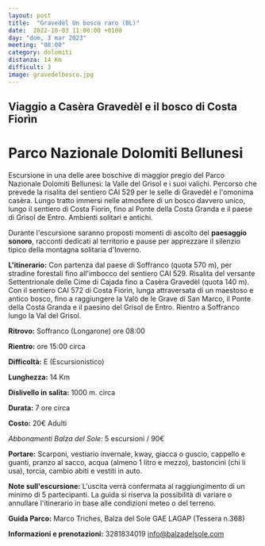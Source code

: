 ```yaml
---
layout: post
title:  "Gravedèl Un bosco raro (BL)"
date:  2022-10-03 11:00:00 +0100
day: "dom, 3 mar 2023"
meeting: "08:00"
category: dolomiti 
distanza: 14 Km
difficult: 3
image: gravedelbosco.jpg
---
```


## Viaggio a Casèra Gravedèl e il bosco di Costa Fiorìn
# Parco Nazionale Dolomiti Bellunesi

Escursione in una delle aree boschive di maggior pregio del Parco Nazionale Dolomiti Bellunesi: la Valle del Grisol e i suoi valichi. Percorso che prevede la risalita del sentiero CAI 529 per le selle di Gravedèl e l'omonima casèra.
Lungo tratto immersi nelle atmosfere di un bosco davvero unico, lungo il sentiero di Costa Fiorìn, fino al Ponte della Costa Granda e il paese di Grìsol de Entro. Ambienti solitari e antichi. 

Durante l'escursione saranno proposti momenti di ascolto del **paesaggio sonoro**, racconti dedicati al territorio e pause per apprezzare il silenzio tipico della montagna solitaria d'Inverno.

**L'itinerario:** Con partenza dal paese di Soffranco (quota 570 m), per stradine forestali fino all'imbocco del sentiero CAI 529. Risalita del versante Settentrionale delle Cime di Cajada fino a Casèra Gravedèl (quota 140 m). Con il sentiero CAI 572 di Costa Fiorìn, lunga attraversata di un maestoso e antico bosco, fino a raggiungere la Valò de le Grave di San Marco, il Ponte della Costa Granda e il paesino del Grisol de Entro.
Rientro a Soffranco lungo la Val del Grisol.

**Ritrovo:** Soffranco (Longarone) ore 08:00

**Rientro:** ore 15:00 circa 

**Difficoltà:** E (Escursionistico)

**Lunghezza:** 14 Km

**Dislivello in salita:**  1000 m. circa

**Durata:** 7 ore circa

**Costo:** 20€ Adulti

*Abbonamenti Balza del Sole:* 5 escursioni / 90€

**Portare:** Scarponi, vestiario invernale, kway, giacca o guscio, cappello e guanti, pranzo al sacco, acqua (almeno 1 litro e mezzo), bastoncini (chi li usa), torcia, cambio abiti e vestiti in auto.

**Note sull'escursione:** L'uscita verrà confermata al raggiungimento di un minimo di 5 partecipanti. La guida si riserva la possibilità di variare o annullare l'itinerario in base alle condizioni meteo o del terreno.

**Guida Parco:** Marco Triches, Balza del Sole GAE LAGAP (Tessera n.368)

**Informazioni e prenotazioni:**    3281834019    info@balzadelsole.com 
